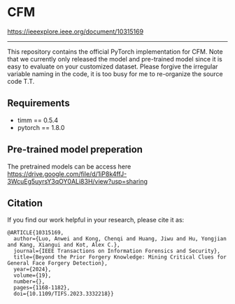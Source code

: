 # CFM

https://ieeexplore.ieee.org/document/10315169

------
This repository contains the official PyTorch implementation for CFM. Note that we currently only released the model and pre-trained model since it is easy to evaluate on your customized dataset. Please forgive the irregular variable naming in the code, it is too busy for me to re-organize the source code T.T.

## Requirements
- timm == 0.5.4
- pytorch == 1.8.0

## Pre-trained model preperation
The pretrained models can be access here https://drive.google.com/file/d/1iP8k4ffJ-3WcuEg5uyrsY3qOY0ALi83H/view?usp=sharing
## Citation
If you find our work helpful in your research, please cite it as:

```
@ARTICLE{10315169,
  author={Luo, Anwei and Kong, Chenqi and Huang, Jiwu and Hu, Yongjian and Kang, Xiangui and Kot, Alex C.},
  journal={IEEE Transactions on Information Forensics and Security}, 
  title={Beyond the Prior Forgery Knowledge: Mining Critical Clues for General Face Forgery Detection}, 
  year={2024},
  volume={19},
  number={},
  pages={1168-1182},
  doi={10.1109/TIFS.2023.3332218}}
```

